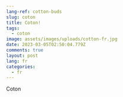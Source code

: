 ```yaml
---
lang-ref: cotton-buds
slug: coton
title: Coton!
tags:
  - coton
image: assets/images/uploads/cotton-fr.jpg
date: 2023-03-05T02:50:04.779Z
comments: true
layout: post
lang: fr
categories:
  - fr
---
```

Coton